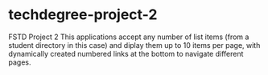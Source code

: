 # techdegree-project-2
 FSTD Project 2
 This applications accept any number of list items (from a student directory in this case) and diplay them up to 10 items per page, with dynamically created numbered links at the bottom to navigate different pages.

